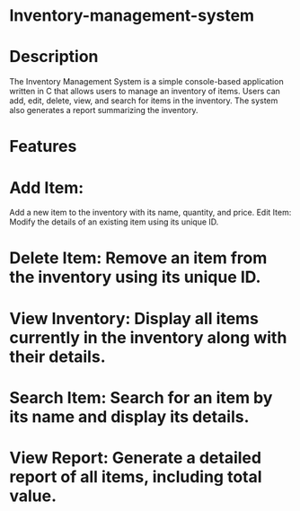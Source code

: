 # Inventory-management-system
# Description
The Inventory Management System is a simple console-based application written in C that allows users to manage an inventory of items. Users can add, edit, delete, view, and search for items in the inventory. The system also generates a report summarizing the inventory.

# Features
# Add Item:
Add a new item to the inventory with its name, quantity, and price.
Edit Item: Modify the details of an existing item using its unique ID.
# Delete Item: Remove an item from the inventory using its unique ID.
# View Inventory: Display all items currently in the inventory along with their details.
# Search Item: Search for an item by its name and display its details.
# View Report: Generate a detailed report of all items, including total value.
